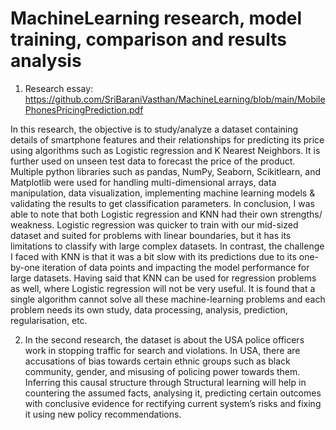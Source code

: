 # MachineLearning research, model training, comparison and results analysis 
1. Research essay: https://github.com/SriBaraniVasthan/MachineLearning/blob/main/MobilePhonesPricingPrediction.pdf

In this research, the objective is to study/analyze a dataset containing details of smartphone features and their relationships for predicting its price using algorithms such as Logistic regression and K Nearest Neighbors. It is further used on unseen test data to forecast the price of the product. Multiple python libraries such as pandas, NumPy, Seaborn, Scikitlearn, and Matplotlib were used for handling multi-dimensional arrays, data manipulation, data visualization, implementing machine learning models & validating the results to get classification parameters. In conclusion, I was able to note that both Logistic regression and KNN had their own strengths/ weakness. Logistic regression was quicker to train with our mid-sized dataset and suited for problems with linear boundaries, but it has its limitations to classify with large complex datasets. In contrast, the challenge I faced with KNN is that it was a bit slow with its 
predictions due to its one-by-one iteration of data points and impacting the model performance for large datasets. Having said that KNN can be used for regression problems as well, where Logistic regression will not be very useful. It is found that a single algorithm cannot solve all these machine-learning problems and each problem needs its own study, data processing, analysis, prediction, regularisation, etc.

2. In the second research, the dataset is about the USA police officers work in stopping traffic for search and violations. In USA, there are accusations of bias towards certain ethnic groups such as black community, gender, and misusing of 
policing power towards them. Inferring this causal structure through Structural learning will help in countering the assumed facts, analysing it, predicting certain outcomes with conclusive evidence for rectifying current system’s risks and fixing it using new policy recommendations.
